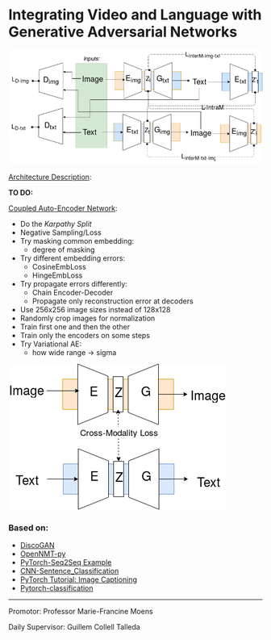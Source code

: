 # Integrating Video and Language with Generative Adversarial Networks

![](abstract/media/mmmGanwide.png)

[Architecture Description](https://github.com/vglsd/thesis/blob/master/abstract/m3GAN-entavelis.pdf):

__TO DO:__

[Coupled Auto-Encoder Network](https://github.com/vglsd/thesis/blob/master/abstract/m3GAN-entavelis.pdf):
- Do the _Karpathy Split_
- Negative Sampling/Loss
- Try masking common embedding: 
    - degree of masking
- Try different embedding errors: 
    - CosineEmbLoss
    - HingeEmbLoss
- Try propagate errors differently:
    - Chain Encoder-Decoder
    - Propagate only reconstruction error at decoders
- Use 256x256 image sizes instead of 128x128
- Randomly crop images for normalization
- Train first one and then the other
- Train only the encoders on some steps
- Try Variational AE:
    - how wide range -> sigma
    

![](abstract/media/pretraining.png)


### Based on:

- [DiscoGAN](https://github.com/SKTBrain/DiscoGAN)
- [OpenNMT-py](https://github.com/OpenNMT/OpenNMT-py)
- [PyTorch-Seq2Seq Example](https://github.com/howardyclo/pytorch-seq2seq-example/)
- [CNN-Sentence_Classification](https://github.com/A-Jacobson/CNN_Sentence_Classification)
- [PyTorch Tutorial: Image Captioning](https://github.com/yunjey/pytorch-tutorial/tree/master/tutorials/03-advanced/image_captioning)
- [Pytorch-classification](https://github.com/bearpaw/pytorch-classification)

---------------

Promotor: Professor Marie-Francine Moens

Daily Supervisor: Guillem Collell Talleda